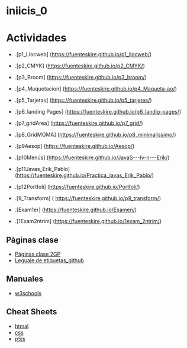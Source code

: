 # iniicis_0

# Actividades
* .[p1_Llocweb] (https://fuenteskire.github.io/p1_llocweb/)
* .[p2_CMYK] (https://fuenteskire.github.io/p2_CMYK/)
* .[p3_Broom] (https://fuenteskire.github.io/p3_broom/)
* .[p4_Maquetacion] (https://fuenteskire.github.io/p4_Maqueta-ao/)
* .[p5_Tarjetas] (https://fuenteskire.github.io/p5_tarjetes/)
* .[p6_landing Pages] (https://fuenteskire.github.io/p6_landig-pages/)
* .[p7_gridArea] (https://fuenteskire.github.io/p7_grid/)
* .[p8_GridMOMA] (https://fuenteskire.github.io/p8_minimalissimo/)
* .[p9Aesop] (https://fuenteskire.github.io/Aesop/)
* .[p10Menús] (https://fuenteskire.github.io/JavaS---Iv-n---Erik/)
* .[p11Javas_Erik_Pablo] (https://fuenteskire.github.io/Practica_javas_Erik_Pablo/)
* .[p12Portfoli] (https://fuenteskire.github.io/Portfoli/)

* .[9_Transform] ( https://fuenteskire.github.io/p9_transform/)
* .[Exam1er] (https://fuenteskire.github.io/Examen/)
* .[1Exam2ntrim] (https://fuenteskire.github.io/1exam_2ntrim/)

## Pàginas clase
* [Pàginas clase 2GP](https://arquesm.github.io/2GP/)
* [Leguaje de etiquetas_github](https://github.com/adam-p/markdown-here/wiki/Markdown-Cheatsheet)

## Manuales
* [w3schools](https://www.w3schools.com/)

## Cheat Sheets
* [htmal](https://websitesetup.org/HTML5-cheat-sheet.pdf)
* [css](https://websitesetup.org/wp-content/uploads/2016/10/wsu-css-cheat-sheet.pdf)
* [p5js](https://github.com/bmoren/p5js-cheat-sheet)
